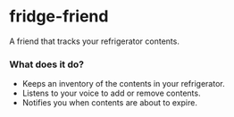 # fridge-friend
A friend that tracks your refrigerator contents.

### What does it do?

* Keeps an inventory of the contents in your refrigerator.
* Listens to your voice to add or remove contents.
* Notifies you when contents are about to expire.

